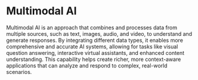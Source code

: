 # Multimodal AI

Multimodal AI is an approach that combines and processes data from multiple sources, such as text, images, audio, and video, to understand and generate responses. By integrating different data types, it enables more comprehensive and accurate AI systems, allowing for tasks like visual question answering, interactive virtual assistants, and enhanced content understanding. This capability helps create richer, more context-aware applications that can analyze and respond to complex, real-world scenarios.